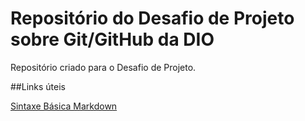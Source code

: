 # Repositório do Desafio de Projeto sobre Git/GitHub da DIO
Repositório criado para o Desafio de Projeto.


##Links úteis

[Sintaxe Básica Markdown](https://www.markdownguide.org/basic-syntax/)
